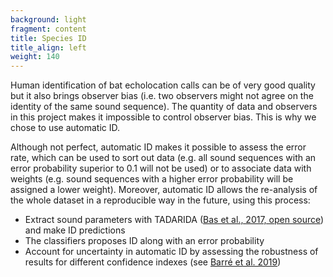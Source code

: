 ```yaml
---
background: light
fragment: content
title: Species ID
title_align: left
weight: 140
---
```


Human identification of bat echolocation calls can be of very good quality but it also brings observer bias (i.e. two observers might not agree on the identity of the same sound sequence). The quantity of data and observers in this project makes it impossible to control observer bias. This is why we chose to use automatic ID. 

Although not perfect, automatic ID makes it possible to assess the error rate, which can be used to sort out data (e.g. all sound sequences with an error probability superior to 0.1 will not be used) or to associate data with weights (e.g. sound sequences with a higher error probability will be assigned a lower weight). Moreover, automatic ID allows the re-analysis of the whole dataset in a reproducible way in the future, using this process:

- Extract sound parameters with TADARIDA ([Bas et al., 2017, open source](https://openresearchsoftware.metajnl.com/articles/10.5334/jors.154/)) and make ID predictions
- The classifiers proposes ID along with an error probability
- Account for uncertainty in automatic ID by assessing the robustness of results for different confidence indexes (see [Barré et al. 2019](https://besjournals.onlinelibrary.wiley.com/doi/full/10.1111/2041-210X.13198))

